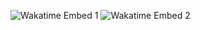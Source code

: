 ![Wakatime Embed 1](https://wakatime.com/share/@TheMikerik/e14bfbd1-db1f-4f2b-b9e0-c034338f1e46.svg)
![Wakatime Embed 2](https://wakatime.com/share/@TheMikerik/c830d1af-3642-423f-bdc0-0f7c69520e06.svg)